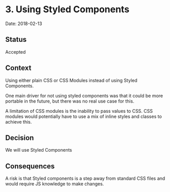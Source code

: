 # 3. Using Styled Components

Date: 2018-02-13

## Status

Accepted

## Context

Using either plain CSS or CSS Modules instead of using Styled Components.

One main driver for not using styled components was that it could be more portable in the future, but there was no real use case for this.

A limitation of CSS modules is the inability to pass values to CSS. CSS modules would potentially have to use a mix of inline styles and classes to achieve this.

## Decision

We will use Styled Components

## Consequences

A risk is that Styled components is a step away from standard CSS files and would require JS knowledge to make changes.
